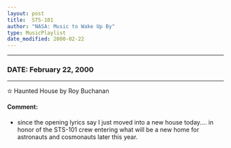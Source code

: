 ```yaml
---
layout: post
title:  STS-101
author: "NASA: Music to Wake Up By"
type: MusicPlaylist
date_modified: 2000-02-22
---
```


----
### DATE: February 22, 2000
----
✫ Haunted House by Roy Buchanan

#### Comment:
* since the opening lyrics say I just moved into a new house today.... in honor of the STS-101 crew entering what will be a new home for astronauts and cosmonauts later this year.

